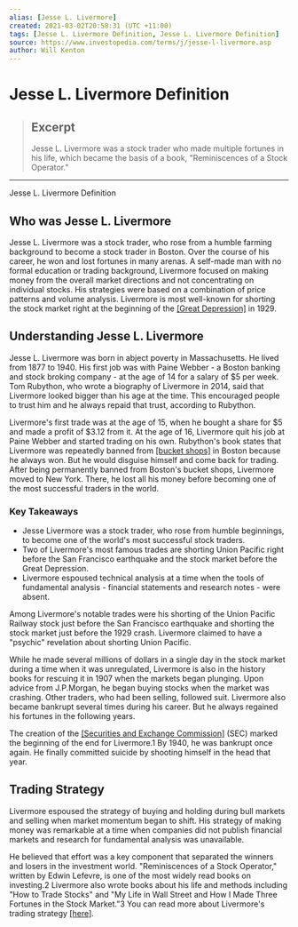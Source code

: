 ```yaml
---
alias: [Jesse L. Livermore]
created: 2021-03-02T20:58:31 (UTC +11:00)
tags: [Jesse L. Livermore Definition, Jesse L. Livermore Definition]
source: https://www.investopedia.com/terms/j/jesse-l-livermore.asp
author: Will Kenton
---
```


# Jesse L. Livermore Definition

> ## Excerpt
> Jesse L. Livermore was a stock trader who made multiple fortunes in his life, which became the basis of a book, "Reminiscences of a Stock Operator."

---

Jesse L. Livermore Definition
## Who was Jesse L. Livermore

Jesse L. Livermore was a stock trader, who rose from a humble farming background to become a stock trader in Boston. Over the course of his career, he won and lost fortunes in many arenas. A self-made man with no formal education or trading background, Livermore focused on making money from the overall market directions and not concentrating on individual stocks. His strategies were based on a combination of price patterns and volume analysis. Livermore is most well-known for shorting the stock market right at the beginning of the [[Great Depression]](https://www.investopedia.com/terms/g/great_depression.asp) in 1929.

## Understanding Jesse L. Livermore

Jesse L. Livermore was born in abject poverty in Massachusetts. He lived from 1877 to 1940. His first job was with Paine Webber - a Boston banking and stock broking company - at the age of 14 for a salary of $5 per week. Tom Rubython, who wrote a biography of Livermore in 2014, said that Livermore looked bigger than his age at the time. This encouraged people to trust him and he always repaid that trust, according to Rubython.

Livermore's first trade was at the age of 15, when he bought a share for $5 and made a profit of $3.12 from it. At the age of 16, Livermore quit his job at Paine Webber and started trading on his own. Rubython's book states that Livermore was repeatedly banned from [[bucket shops]](https://www.investopedia.com/terms/b/bucketshop.asp) in Boston because he always won. But he would disguise himself and come back for trading. After being permanently banned from Boston's bucket shops, Livermore moved to New York. There, he lost all his money before becoming one of the most successful traders in the world.

### Key Takeaways

-   Jesse Livermore was a stock trader, who rose from humble beginnings, to become one of the world's most successful stock traders.
-   Two of Livermore's most famous trades are shorting Union Pacific right before the San Francisco earthquake and the stock market before the Great Depression.
-   Livermore espoused technical analysis at a time when the tools of fundamental analysis - financial statements and research notes - were absent.

Among Livermore's notable trades were his shorting of the Union Pacific Railway stock just before the San Francisco earthquake and shorting the stock market just before the 1929 crash. Livermore claimed to have a "psychic" revelation about shorting Union Pacific.

While he made several millions of dollars in a single day in the stock market during a time when it was unregulated, Livermore is also in the history books for rescuing it in 1907 when the markets began plunging. Upon advice from J.P.Morgan, he began buying stocks when the market was crashing. Other traders, who had been selling, followed suit. Livermore also became bankrupt several times during his career. But he always regained his fortunes in the following years.

The creation of the [[Securities and Exchange Commission]](https://www.investopedia.com/terms/s/sec.asp) (SEC) marked the beginning of the end for Livermore.1 By 1940, he was bankrupt once again. He finally committed suicide by shooting himself in the head that year.

## Trading Strategy

Livermore espoused the strategy of buying and holding during bull markets and selling when market momentum began to shift. His strategy of making money was remarkable at a time when companies did not publish financial markets and research for fundamental analysis was unavailable.

He believed that effort was a key component that separated the winners and losers in the investment world. "Reminiscences of a Stock Operator," written by Edwin Lefevre, is one of the most widely read books on investing.2 Livermore also wrote books about his life and methods including "How to Trade Stocks" and "My Life in Wall Street and How I Made Three Fortunes in the Stock Market."3 You can read more about Livermore's trading strategy [[here]](https://www.investopedia.com/articles/trading/09/legendary-trader-jesse-livermore.asp).
